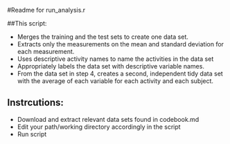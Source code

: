 #Readme for run_analysis.r

##This script:
- Merges the training and the test sets to create one data set.
- Extracts only the measurements on the mean and standard deviation for each measurement.
- Uses descriptive activity names to name the activities in the data set
- Appropriately labels the data set with descriptive variable names.
- From the data set in step 4, creates a second, independent tidy data set with the average of each variable for each activity and each subject.

## Instrcutions:
- Download and extract relevant data sets found in codebook.md
- Edit your path/working directory accordingly in the script
- Run script
